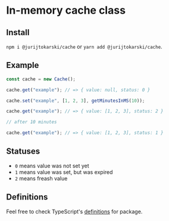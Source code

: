 # In-memory cache class

## Install

`npm i @jurijtokarski/cache` or `yarn add @jurijtokarski/cache`.

## Example

```javascript
const cache = new Cache();

cache.get("example"); // => { value: null, status: 0 }

cache.set("example", [1, 2, 3], getMinutesInMS(10));

cache.get("example"); // => { value: [1, 2, 3], status: 2 }

// after 10 minutes

cache.get("example"); // => { value: [1, 2, 3], status: 1 }
```

## Statuses

- `0` means value was not set yet
- `1` means value was set, but was expired
- `2` means freash value

## Definitions

Feel free to check TypeScript's [definitions](https://github.com/jurijtokarski/stuff/blob/master/packages/cache/index.d.ts) for package.
